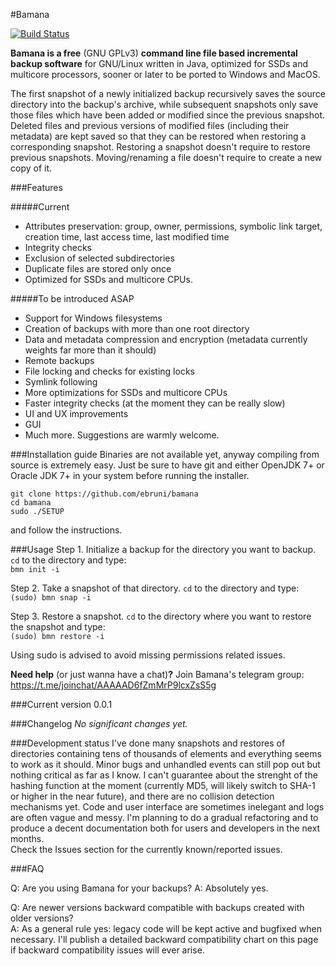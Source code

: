 #Bamana

[![Build Status](https://travis-ci.org/ebruni/bamana.svg?branch=merge)](https://travis-ci.org/ebruni/bamana)

**Bamana is a free** (GNU GPLv3) **command line file based incremental backup software** for GNU/Linux written in Java, optimized for SSDs and multicore processors, sooner or later to be ported to Windows and MacOS.

The first snapshot of a newly initialized backup recursively saves the source directory into the backup's archive, while subsequent snapshots only save those files which have been added or modified since the previous snapshot. Deleted files and previous versions of modified files (including their metadata) are kept saved so that they can be restored when restoring a corresponding snapshot. Restoring a snapshot doesn't require to restore previous snapshots. Moving/renaming a file doesn't require to create a new copy of it.

###Features

#####Current
- Attributes preservation: group, owner, permissions, symbolic link target, creation time, last access time, last modified time
- Integrity checks
- Exclusion of selected subdirectories
- Duplicate files are stored only once
- Optimized for SSDs and multicore CPUs.

#####To be introduced ASAP
- Support for Windows filesystems
- Creation of backups with more than one root directory
- Data and metadata compression and encryption (metadata currently weights far more than it should)
- Remote backups
- File locking and checks for existing locks
- Symlink following
- More optimizations for SSDs and multicore CPUs
- Faster integrity checks (at the moment they can be really slow)
- UI and UX improvements
- GUI
- Much more.
Suggestions are warmly welcome.

###Installation guide
Binaries are not available yet, anyway compiling from source is extremely easy. Just be sure to have git and either OpenJDK 7+ or Oracle JDK 7+ in your system before running the installer.

```
git clone https://github.com/ebruni/bamana
cd bamana
sudo ./SETUP
```
and follow the instructions.

###Usage
Step 1. Initialize a backup for the directory you want to backup. `cd` to the directory and type:  
`bmn init -i`

Step 2. Take a snapshot of that directory. `cd` to the directory and type:  
`(sudo) bmn snap -i`  

Step 3. Restore a snapshot. `cd` to the directory where you want to restore the snapshot and type:  
`(sudo) bmn restore -i`

Using sudo is advised to avoid missing permissions related issues.

**Need help** (or just wanna have a chat)**?** Join Bamana's telegram group: https://t.me/joinchat/AAAAAD6fZmMrP9lcxZsS5g

###Current version
0.0.1

###Changelog
*No significant changes yet.*

###Development status
I've done many snapshots and restores of directories containing tens of thousands of elements and everything seems to work as it should. Minor bugs and unhandled events can still pop out but nothing critical as far as I know.
I can't guarantee about the strenght of the hashing function at the moment (currently MD5, will likely switch to SHA-1 or higher in the near future), and there are no collision detection mechanisms yet.
Code and user interface are sometimes inelegant and logs are often vague and messy. I'm planning to do a gradual refactoring and to produce a decent documentation both for users and developers in the next months.  
Check the Issues section for the currently known/reported issues.

###FAQ

Q: Are you using Bamana for your backups?
A: Absolutely yes.

Q: Are newer versions backward compatible with backups created with older versions?  
A: As a general rule yes: legacy code will be kept active and bugfixed when necessary. I'll publish a detailed backward compatibility chart on this page if backward compatibility issues will ever arise.
